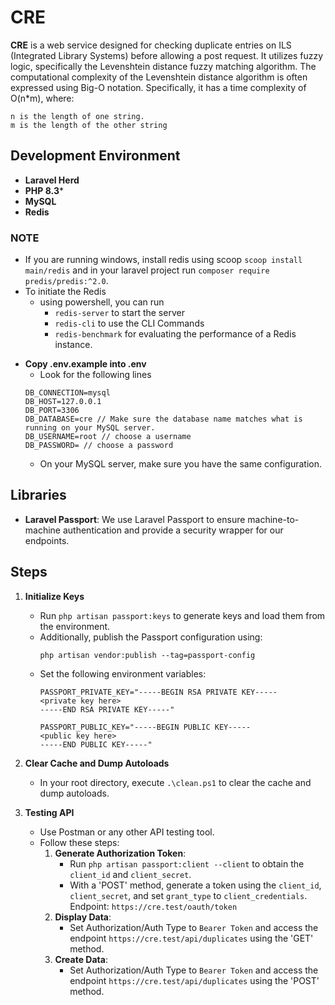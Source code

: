 # CRE

**CRE** is a web service designed for checking duplicate entries on ILS (Integrated Library Systems) before allowing a post request. It utilizes fuzzy logic, specifically the Levenshtein distance fuzzy matching algorithm.
The computational complexity of the Levenshtein distance algorithm is often expressed using Big-O notation. Specifically, it has a time complexity of O(n*m), where:
```
n is the length of one string.
m is the length of the other string
```

## Development Environment

- **Laravel Herd**
- **PHP 8.3***
- **MySQL**
- **Redis**

### NOTE
- If you are running windows, install redis using scoop `scoop install main/redis` and in your laravel project run `composer require predis/predis:^2.0`.
- To initiate the Redis
    - using powershell, you can run 
        - `redis-server` to start the server
        - `redis-cli` to use the CLI Commands
        - `redis-benchmark` for evaluating the performance of a Redis instance. 


<!--  copy .env.example into .env -->
- **Copy .env.example into .env**
    - Look for the following lines 
    ```
    DB_CONNECTION=mysql
    DB_HOST=127.0.0.1
    DB_PORT=3306
    DB_DATABASE=cre // Make sure the database name matches what is running on your MySQL server.
    DB_USERNAME=root // choose a username
    DB_PASSWORD= // choose a password
    ```
    - On your MySQL server, make sure you have the same configuration. 

## Libraries

- **Laravel Passport**: We use Laravel Passport to ensure machine-to-machine authentication and provide a security wrapper for our endpoints.

## Steps

1. **Initialize Keys**
   - Run `php artisan passport:keys` to generate keys and load them from the environment.
   - Additionally, publish the Passport configuration using:
     ```
     php artisan vendor:publish --tag=passport-config
     ```
   - Set the following environment variables:
     ```
     PASSPORT_PRIVATE_KEY="-----BEGIN RSA PRIVATE KEY-----
     <private key here>
     -----END RSA PRIVATE KEY-----"

     PASSPORT_PUBLIC_KEY="-----BEGIN PUBLIC KEY-----
     <public key here>
     -----END PUBLIC KEY-----"
     ```

2. **Clear Cache and Dump Autoloads**
   - In your root directory, execute `.\clean.ps1` to clear the cache and dump autoloads.

3. **Testing API**
   - Use Postman or any other API testing tool.
   - Follow these steps:
     1. **Generate Authorization Token**:
        - Run `php artisan passport:client --client` to obtain the `client_id` and `client_secret`.
        - With a 'POST' method, generate a token using the `client_id`, `client_secret`, and set `grant_type` to `client_credentials`. Endpoint: `https://cre.test/oauth/token`
     2. **Display Data**:
        - Set Authorization/Auth Type to `Bearer Token` and access the endpoint `https://cre.test/api/duplicates` using the 'GET' method.
     3. **Create Data**:
        - Set Authorization/Auth Type to `Bearer Token` and access the endpoint `https://cre.test/api/duplicates` using the 'POST' method.

